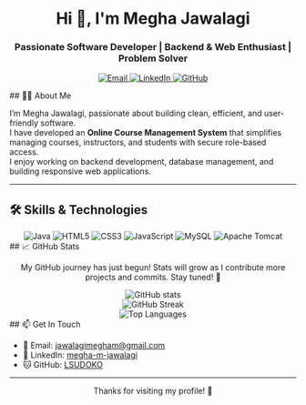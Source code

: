 <h1 align="center">Hi 👋, I'm Megha Jawalagi</h1>
<h3 align="center">Passionate Software Developer | Backend & Web Enthusiast | Problem Solver</h3>

<p align="center">
  <a href="mailto:jawalagimegham@gmail.com" target="_blank">
    <img alt="Email" src="https://img.shields.io/badge/Email-D14836?logo=gmail&logoColor=white&style=flat-square" />
  </a>
  <a href="https://linkedin.com/in/megha-m-jawalagi" target="_blank">
    <img alt="LinkedIn" src="https://img.shields.io/badge/LinkedIn-0077B5?logo=linkedin&logoColor=white&style=flat-square" />
  </a>
  <a href="https://github.com/LSUDOKO" target="_blank">
    <img alt="GitHub" src="https://img.shields.io/badge/GitHub-181717?logo=github&logoColor=white&style=flat-square" />
  </a>
</p>
## 👩‍💻 About Me

I’m Megha Jawalagi, passionate about building clean, efficient, and user-friendly software.  
I have developed an **Online Course Management System** that simplifies managing courses, instructors, and students with secure role-based access.  
I enjoy working on backend development, database management, and building responsive web applications.

---

## 🛠️ Skills & Technologies

<div align="center">
  <img alt="Java" src="https://img.shields.io/badge/Java-ED8B00?style=for-the-badge&logo=openjdk&logoColor=white" />
  <img alt="HTML5" src="https://img.shields.io/badge/HTML5-E34F26?style=for-the-badge&logo=html5&logoColor=white" />
  <img alt="CSS3" src="https://img.shields.io/badge/CSS3-1572B6?style=for-the-badge&logo=css3&logoColor=white" />
  <img alt="JavaScript" src="https://img.shields.io/badge/JavaScript-F7DF1E?style=for-the-badge&logo=javascript&logoColor=black" />
  <img alt="MySQL" src="https://img.shields.io/badge/MySQL-4479A1?style=for-the-badge&logo=mysql&logoColor=white" />
  <img alt="Apache Tomcat" src="https://img.shields.io/badge/Apache%20Tomcat-F8DC75?style=for-the-badge&logo=apache-tomcat&logoColor=black" />
</div>
## 📈 GitHub Stats

<div align="center">
  <p>My GitHub journey has just begun! Stats will grow as I contribute more projects and commits. Stay tuned! 🚀</p>
  <img src="https://github-readme-stats.vercel.app/api?username=LSUDOKO&show_icons=true&theme=radical&count_private=true" alt="GitHub stats" />
  <br/>
  <img src="https://github-readme-streak-stats.herokuapp.com/?user=LSUDOKO&theme=radical" alt="GitHub Streak" />
  <br/>
  <img src="https://github-readme-stats.vercel.app/api/top-langs/?username=LSUDOKO&layout=compact&theme=radical" alt="Top Languages" />
</div>
## 📫 Get In Touch

- 📧 Email: [jawalagimegham@gmail.com](mailto:jawalagimegham@gmail.com)  
- 🔗 LinkedIn: [megha-m-jawalagi](https://linkedin.com/in/megha-m-jawalagi)  
- 🐱 GitHub: [LSUDOKO](https://github.com/LSUDOKO)  

---

<p align="center">Thanks for visiting my profile! 🚀</p>
